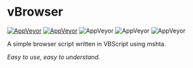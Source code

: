 # vBrowser

[![AppVeyor](https://img.shields.io/badge/Licence-MIT-orange)](LICENSE)
[![AppVeyor](https://img.shields.io/badge/Version-v0.1-informational)](https://github.com/mahtab2003/MOFH-R/releases/latest)
![AppVeyor](https://img.shields.io/badge/Build-Passed-brightgreen)
![AppVeyor](https://img.shields.io/badge/Development-In_Progress-lightgreen)
![AppVeyor](https://img.shields.io/badge/Language-VBScript-red)

A simple browser script written in VBScript using mshta.


*Easy to use, easy to understand.*
